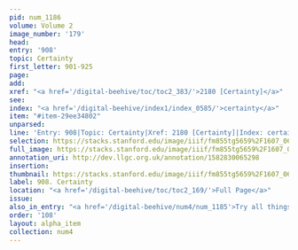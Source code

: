 ```yaml
---
pid: num_1186
volume: Volume 2
image_number: '179'
head: 
entry: '908'
topic: Certainty
first_letter: 901-925
page: 
add: 
xref: "<a href='/digital-beehive/toc/toc2_383/'>2180 [Certainty]</a>"
see: 
index: "<a href='/digital-beehive/index1/index_0585/'>certainty</a>"
item: "#item-29ee34802"
unparsed: 
line: 'Entry: 908|Topic: Certainty|Xref: 2180 [Certainty]|Index: certainty|#item-29ee34802'
selection: https://stacks.stanford.edu/image/iiif/fm855tg5659%2F1607_0646/427,3103,2818,538/full/0/default.jpg
full_image: https://stacks.stanford.edu/image/iiif/fm855tg5659%2F1607_0646/full/full/0/default.jpg
annotation_uri: http://dev.llgc.org.uk/annotation/1582830065298
insertion: 
thumbnail: https://stacks.stanford.edu/image/iiif/fm855tg5659%2F1607_0646/427,3103,600,180/250,/0/default.jpg
label: 908. Certainty
location: "<a href='/digital-beehive/toc/toc2_169/'>Full Page</a>"
issue: 
also_in_entry: "<a href='/digital-beehive/num4/num_1185'>Try all things</a>"
order: '108'
layout: alpha_item
collection: num4
---
```

